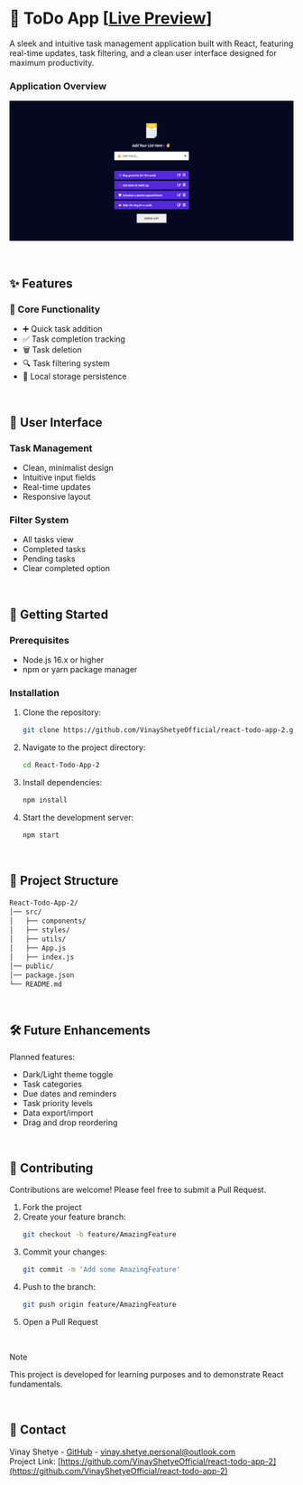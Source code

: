 # 📝 ToDo App [[Live Preview](https://todo-app-live2.netlify.app/)]

A sleek and intuitive task management application built with React, featuring real-time updates, task filtering, and a clean user interface designed for maximum productivity.

### Application Overview
![image](image.png)

<br>

## ✨ Features

### 🎯 Core Functionality

- ➕ Quick task addition
- ✅ Task completion tracking
- 🗑️ Task deletion
- 🔍 Task filtering system
- 💾 Local storage persistence

<br>

## 🎨 User Interface

### Task Management
- Clean, minimalist design
- Intuitive input fields
- Real-time updates
- Responsive layout

### Filter System
- All tasks view
- Completed tasks
- Pending tasks
- Clear completed option

<br>

## 🚀 Getting Started

### Prerequisites

- Node.js 16.x or higher
- npm or yarn package manager

### Installation

1. Clone the repository:
   ```sh
   git clone https://github.com/VinayShetyeOfficial/react-todo-app-2.git
   ```
2. Navigate to the project directory:
   ```sh
   cd React-Todo-App-2
   ```
3. Install dependencies:
   ```sh
   npm install
   ```
4. Start the development server:
   ```sh
   npm start
   ```

<br>

## 📁 Project Structure

```
React-Todo-App-2/
│── src/
│   ├── components/
│   ├── styles/
│   ├── utils/
│   ├── App.js
│   ├── index.js
│── public/
│── package.json
└── README.md
```

<br>

## 🛠️ Future Enhancements

Planned features:

- Dark/Light theme toggle
- Task categories
- Due dates and reminders
- Task priority levels
- Data export/import
- Drag and drop reordering

<br>

## 🤝 Contributing

Contributions are welcome! Please feel free to submit a Pull Request.

1. Fork the project
2. Create your feature branch:
   ```sh
   git checkout -b feature/AmazingFeature
   ```
3. Commit your changes:
   ```sh
   git commit -m 'Add some AmazingFeature'
   ```
4. Push to the branch:
   ```sh
   git push origin feature/AmazingFeature
   ```
5. Open a Pull Request

<br>

> [!NOTE]  
> This project is developed for learning purposes and to demonstrate React fundamentals.

<br>

## 📧 Contact

Vinay Shetye - [GitHub](https://github.com/VinayShetyeOfficial) - vinay.shetye.personal@outlook.com <br>
Project Link: [https://github.com/VinayShetyeOfficial/react-todo-app-2](https://github.com/VinayShetyeOfficial/react-todo-app-2)
